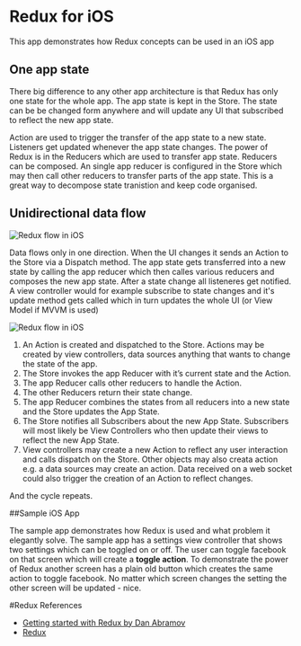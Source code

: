 # Redux for iOS

This app demonstrates how Redux concepts can be used in an iOS app


## One app state

There big difference to any other app architecture is that Redux has only one state for the whole app.
The app state is kept in the Store. 
The state can be be changed form anywhere and will update any UI that subscribed to reflect the new app state.

Action are used to trigger the transfer of the app state to a new state. 
Listeners get updated whenever the app state changes. 
The power of Redux is in the Reducers which are used to transfer app state. Reducers can be composed. An single app reducer is configured in the Store which may then call other reducers to transfer parts of the app state. This is a great way to decompose state tranistion and keep code organised. 

## Unidirectional data flow

![Redux flow in iOS](https://raw.githubusercontent.com/armin/Redux-iOS/master/doc/flow.gif)

Data flows only in one direction. When the UI changes it sends an Action to the Store via a Dispatch method.
The app state gets transferred into a new state by calling the app reducer which then calles various reducers and composes the new app state.
After a state change all listeneres get notified. A view controller would for example subscribe to state changes and it's update method gets called which in turn updates the whole UI (or View Model if MVVM is used)

![Redux flow in iOS](https://raw.githubusercontent.com/armin/Redux-iOS/master/doc/Redux-iOS%20flow.png)

1. An Action is created and dispatched to the Store. Actions may be created by view controllers, data sources anything that wants to change the state of the app.
2. The Store invokes the app Reducer with it’s current state and the Action.
3. The app Reducer calls other reducers to handle the Action.
4. The other Reducers return their state change.
5. The app Reducer combines the states from all reducers into a new state and the Store updates the App State.
6. The Store notifies all Subscribers about the new App State. Subscribers will most likely be View Controllers who then update their views to reflect the new App State.
7. View controllers may create a new Action to reflect any user interaction and calls dispatch on the Store. Other objects may also creata action e.g. a data sources may create an action. Data received on a web socket could also trigger the creation of an Action to reflect changes. 

And the cycle repeats.

##Sample iOS App

The sample app demonstrates how Redux is used and what problem it elegantly solve. The sample app has a settings view controller that shows two settings which can be toggled on or off. The user can toggle facebook on that screen which will create a **toggle action**.
To demonstrate the power of Redux another screen has a plain old button which creates the same action to toggle facebook. No matter which screen changes the setting the other screen will be updated - nice.

#Redux References
- [Getting started with Redux by Dan Abramov](https://egghead.io/series/getting-started-with-redux)
- [Redux ](http://rackt.org/redux/index.html)
